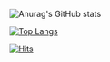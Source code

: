 ![Anurag's GitHub stats](https://github-readme-stats.vercel.app/api?username=yim2627&&count_private=true)

[![Top Langs](https://github-readme-stats.vercel.app/api/top-langs/?username=yim2627&layout=compact)](https://github.com/anuraghazra/github-readme-stats)

[![Hits](https://hits.seeyoufarm.com/api/count/incr/badge.svg?url=https%3A%2F%2Fgithub.com%2Fyim2627%2Fhit-counter&count_bg=%2379C83D&title_bg=%23555555&icon=github.svg&icon_color=%23E7E7E7&title=hits&edge_flat=false)](https://hits.seeyoufarm.com)
